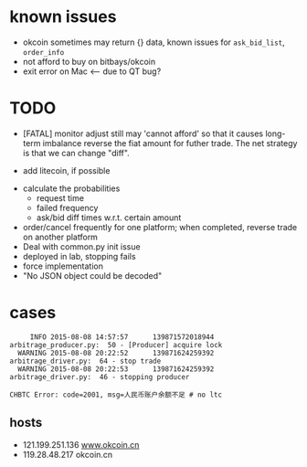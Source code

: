 # known issues
* okcoin sometimes may return {} data, known issues for `ask_bid_list`, `order_info`
* not afford to buy on bitbays/okcoin
* exit error on Mac <-- due to QT bug?

# TODO
* [FATAL] monitor adjust still may 'cannot afford' so that it causes long-term imbalance
reverse the fiat amount for futher trade. The net strategy is that we can change "diff".
- add litecoin, if possible
* calculate the probabilities
    - request time
    - failed frequency
    - ask/bid diff times w.r.t. certain amount
* order/cancel frequently for one platform; when completed, reverse trade on another platform
* Deal with common.py init issue
* deployed in lab, stopping fails
* force implementation
* "No JSON object could be decoded"

# cases

```
     INFO 2015-08-08 14:57:57      139871572018944     arbitrage_producer.py:  50 - [Producer] acquire lock
  WARNING 2015-08-08 20:22:52      139871624259392       arbitrage_driver.py:  64 - stop trade
  WARNING 2015-08-08 20:22:53      139871624259392       arbitrage_driver.py:  46 - stopping producer
```

```
CHBTC Error: code=2001, msg=人民币账户余额不足 # no ltc
```

## hosts
- 121.199.251.136 www.okcoin.cn
- 119.28.48.217   okcoin.cn
